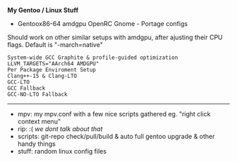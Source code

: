 **My Gentoo / Linux Stuff**

  - Gentoox86-64 amdgpu OpenRC Gnome - Portage configs
 
 Should work on other similar setups with amdgpu, after ajusting their CPU flags. Default is "-march=native"  
 ```
 System-wide GCC Graphite & profile-guided optimization  
 LLVM_TARGETS="AArch64 AMDGPU"  
 Per Package Enviroment Setup  
 Clang++-15 & Clang-LTO  
 GCC-LTO  
 GCC Fallback  
 GCC-NO-LTO Fallback  
```
------------------------------
 
 - mpv: my mpv.conf with a few nice scripts gathered eg. "right click context menu"
 - rip: :( *we dont talk about that*
 - scripts: git-repo check/pull/build & auto full gentoo upgrade & other handy things 
 - stuff: random linux config files
